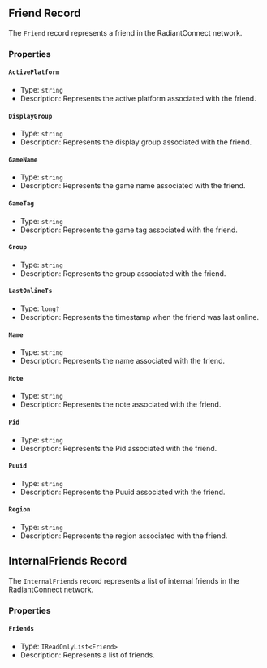 ## Friend Record

The `Friend` record represents a friend in the RadiantConnect network.

### Properties

#### `ActivePlatform`

- Type: `string`
- Description: Represents the active platform associated with the friend.

#### `DisplayGroup`

- Type: `string`
- Description: Represents the display group associated with the friend.

#### `GameName`

- Type: `string`
- Description: Represents the game name associated with the friend.

#### `GameTag`

- Type: `string`
- Description: Represents the game tag associated with the friend.

#### `Group`

- Type: `string`
- Description: Represents the group associated with the friend.

#### `LastOnlineTs`

- Type: `long?`
- Description: Represents the timestamp when the friend was last online.

#### `Name`

- Type: `string`
- Description: Represents the name associated with the friend.

#### `Note`

- Type: `string`
- Description: Represents the note associated with the friend.

#### `Pid`

- Type: `string`
- Description: Represents the Pid associated with the friend.

#### `Puuid`

- Type: `string`
- Description: Represents the Puuid associated with the friend.

#### `Region`

- Type: `string`
- Description: Represents the region associated with the friend.

## InternalFriends Record

The `InternalFriends` record represents a list of internal friends in the RadiantConnect network.

### Properties

#### `Friends`

- Type: `IReadOnlyList<Friend>`
- Description: Represents a list of friends.
